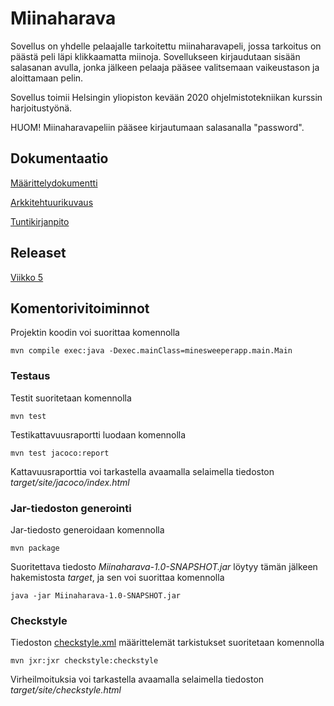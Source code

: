 # Miinaharava

Sovellus on yhdelle pelaajalle tarkoitettu miinaharavapeli, jossa tarkoitus on päästä peli läpi klikkaamatta miinoja. Sovellukseen kirjaudutaan sisään salasanan avulla, jonka jälkeen pelaaja pääsee valitsemaan vaikeustason ja aloittamaan pelin.

Sovellus toimii Helsingin yliopiston kevään 2020 ohjelmistotekniikan kurssin harjoitustyönä.

HUOM! Miinaharavapeliin pääsee kirjautumaan salasanalla "password".

## Dokumentaatio

[Määrittelydokumentti](dokumentaatio/vaatimusmaarittely.md)

[Arkkitehtuurikuvaus](dokumentaatio/arkkitehtuuri.md)

[Tuntikirjanpito](dokumentaatio/tuntikirjanpito.md)

## Releaset

[Viikko 5](https://github.com/sinisaarinen/ot-harjoitustyo/releases/tag/viikko5)

## Komentorivitoiminnot

Projektin koodin voi suorittaa komennolla
```
mvn compile exec:java -Dexec.mainClass=minesweeperapp.main.Main
```

### Testaus

Testit suoritetaan komennolla 

```
mvn test
```

Testikattavuusraportti luodaan komennolla

```
mvn test jacoco:report
```
Kattavuusraporttia voi tarkastella avaamalla selaimella tiedoston _target/site/jacoco/index.html_

### Jar-tiedoston generointi

Jar-tiedosto generoidaan komennolla
```
mvn package
```
Suoritettava tiedosto _Miinaharava-1.0-SNAPSHOT.jar_ löytyy tämän jälkeen hakemistosta _target_, ja sen voi suorittaa komennolla
```
java -jar Miinaharava-1.0-SNAPSHOT.jar
```

### Checkstyle

Tiedoston [checkstyle.xml](Miinaharava/checkstyle.xml) määrittelemät tarkistukset suoritetaan komennolla
```
mvn jxr:jxr checkstyle:checkstyle
```
Virheilmoituksia voi tarkastella avaamalla selaimella tiedoston _target/site/checkstyle.html_
